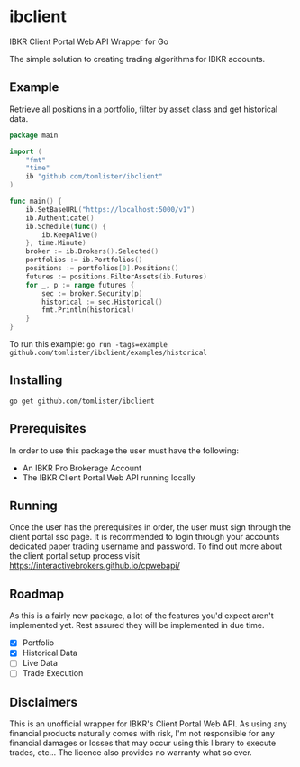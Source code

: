 # ibclient
IBKR Client Portal Web API Wrapper for Go

The simple solution to creating trading algorithms for IBKR accounts.

## Example
Retrieve all positions in a portfolio, filter by asset class and get historical data.
```go
package main

import (
	"fmt"
	"time"
	ib "github.com/tomlister/ibclient"
)

func main() {
  	ib.SetBaseURL("https://localhost:5000/v1")
	ib.Authenticate()
	ib.Schedule(func() {
		ib.KeepAlive()
	}, time.Minute)
	broker := ib.Brokers().Selected()
	portfolios := ib.Portfolios()
	positions := portfolios[0].Positions()
	futures := positions.FilterAssets(ib.Futures)
	for _, p := range futures {
		sec := broker.Security(p)
		historical := sec.Historical()
		fmt.Println(historical)
	}
}
```
To run this example: `go run -tags=example github.com/tomlister/ibclient/examples/historical`

## Installing
`go get github.com/tomlister/ibclient`

## Prerequisites
In order to use this package the user must have the following:
- An IBKR Pro Brokerage Account
- The IBKR Client Portal Web API running locally

## Running
Once the user has the prerequisites in order, the user must sign through the client portal sso page.
It is recommended to login through your accounts dedicated paper trading username and password.
To find out more about the client portal setup process visit https://interactivebrokers.github.io/cpwebapi/

## Roadmap
As this is a fairly new package, a lot of the features you'd expect aren't implemented yet.
Rest assured they will be implemented in due time.
- [x] Portfolio
- [x] Historical Data
- [ ] Live Data
- [ ] Trade Execution

## Disclaimers
This is an unofficial wrapper for IBKR's Client Portal Web API.
As using any financial products naturally comes with risk, I'm not responsible for any financial damages or losses that may occur using this library to execute trades, etc...
The licence also provides no warranty what so ever.
